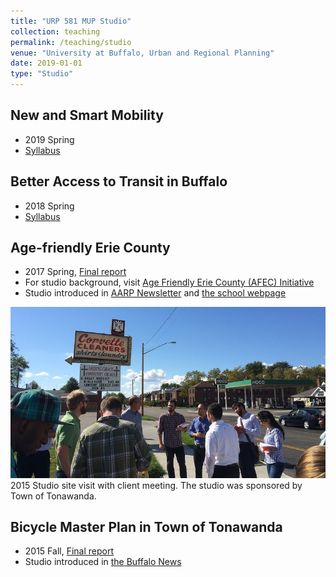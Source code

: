 ```yaml
---
title: "URP 581 MUP Studio"
collection: teaching
permalink: /teaching/studio
venue: "University at Buffalo, Urban and Regional Planning"
date: 2019-01-01
type: "Studio"
---
```


## New and Smart Mobility
* 2019 Spring
* [Syllabus](https://docs.google.com/document/d/1AEJlxhuYnaudfPBQOzlwUeafSvY02CMtzIgO2SE9ra0/edit?usp=sharing)

## Better Access to Transit in Buffalo
* 2018 Spring
* [Syllabus](/files/URP581_Buffalo_Transit_Access_2018_spring_20180130.pdf)

## Age-friendly Erie County
* 2017 Spring, [Final report](/files/urp581_2017spring_age_friendly_erie_county_final_report.pdf)
* For studio background, visit [Age Friendly Erie County (AFEC) Initiative](http://www2.erie.gov/seniorservices/index.php?q=age-friendly-erie-county)
* Studio introduced in [AARP Newsletter](http://www.aarp.org/livable-communities/network-age-friendly-communities/info-2017/age-friendly-erie-county-college-course.html) and [the school webpage](http://ap.buffalo.edu/news/2017/aging-communities.html)

![class photo](/images/RailstoTrailsKenmoreAve9_J-1.jpg)  
2015 Studio site visit with client meeting. The studio was sponsored by Town of Tonawanda.
## Bicycle Master Plan in Town of Tonawanda
* 2015 Fall, [Final report](/files/urp581_2015fall_bike_masterplan_tonawanda_final_report.pdf)
* Studio introduced in [the Buffalo News](http://buffalonews.com/2015/08/31/tonawanda-town-board-agrees-to-form-complete-streets-panel-on-bike-lanes-pedestrian-access-2/)
